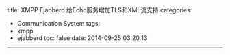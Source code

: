 title: XMPP Ejabberd 给Echo服务增加TLS和XML流支持
categories:
  - Communication System
tags:
  - xmpp
  - ejabberd
toc: false
date: 2014-09-25 03:20:13
---
